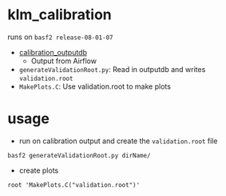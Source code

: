 # klm_calibration

runs on `basf2 release-08-01-07`

 - [calibration_outputdb](calibration_outputdb)
    - Output from Airflow
 - `generateValidationRoot.py`: Read in outputdb and writes `validation.root`
 - `MakePlots.C`: Use validation.root to make plots

# usage

 - run on calibration output and create the `validation.root` file

```
basf2 generateValidationRoot.py dirName/
```

 - create plots

```
root 'MakePlots.C("validation.root")'
```
